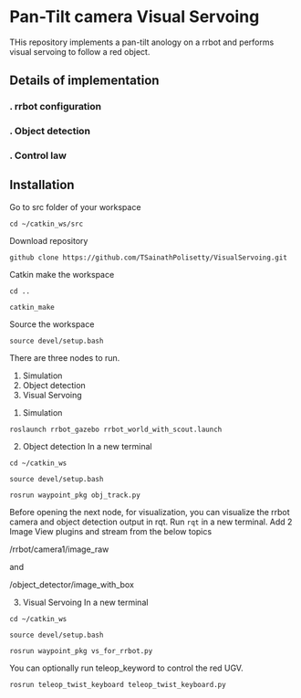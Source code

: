 # Pan-Tilt camera Visual Servoing
THis repository implements a pan-tilt anology on a rrbot and performs visual servoing to follow a red object.
## Details of implementation
### . rrbot configuration
### . Object detection
### . Control law

## Installation
Go to src folder of your workspace

`cd ~/catkin_ws/src`

Download repository

`github clone https://github.com/TSainathPolisetty/VisualServoing.git`

Catkin make the workspace

`cd ..`

`catkin_make`

Source the workspace

`source devel/setup.bash`

There are three nodes to run. 
1) Simulation
2) Object detection
3) Visual Servoing

1. Simulation

`roslaunch rrbot_gazebo rrbot_world_with_scout.launch`

2. Object detection
In a new terminal

`cd ~/catkin_ws`

`source devel/setup.bash`

`rosrun waypoint_pkg obj_track.py`

Before opening the next node, for visualization, you can visualize the rrbot camera and object detection output in rqt.
Run `rqt` in a new terminal.
Add 2 Image View plugins and stream from the below topics

/rrbot/camera1/image_raw

and 

/object_detector/image_with_box


3. Visual Servoing
In a new terminal

`cd ~/catkin_ws`

`source devel/setup.bash`

`rosrun waypoint_pkg vs_for_rrbot.py`

You can optionally run teleop_keyword to control the red UGV.

`rosrun teleop_twist_keyboard teleop_twist_keyboard.py`
